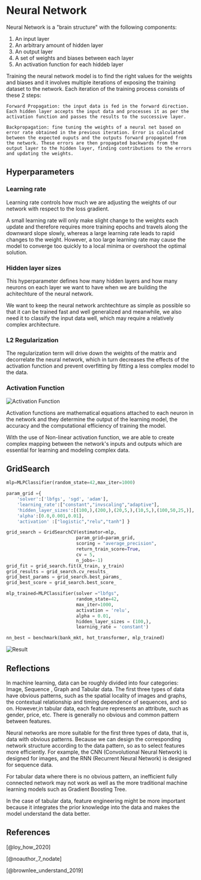 # Neural Network

Neural Network is a "brain structure" with the following components:

1. An input layer
2. An arbitrary amount of hidden layer
3. An output layer
4. A set of weights and biases between each layer
5. An activation function for each hiddeb layer

Training the neural network model is to find the right values for the weights and biases and it involves multiple iterations of exposing the training dataset to the network. Each iteration of the training process consists of these 2 steps:

    Forward Propagation: the input data is fed in the forward direction. Each hidden layer accepts the input data and processes it as per the activation function and passes the results to the successive layer.

    Backpropagation: fine tuning the weights of a neural net based on error rate obtained in the previous iteration. Error is calculated between the expected ouputs and the outputs forward propagated from the network. These errors are then propagated backwards from the output layer to the hidden layer, finding contributions to the errors and updating the weights.

## Hyperparameters

### Learning rate

Learning rate controls how much we are adjusting the weights of our network with respect to the loss gradient.

A small learning rate will only make slight change to the weights each update and therefore requires more training epochs and travels along the downward slope slowly, whereas a large learning rate leads to rapid changes to the weight. However, a too large learning rate may cause the model to converge too quickly to a local minima or overshoot the optimal solution.

### Hidden layer sizes

This hyperparameter defines how many hidden layers and how many neurons on each layer we want to have when we are building the achitechture of the neural network. 

We want to keep the neural network archtechture as simple as possible so that it can be trained fast and well generalized and meanwhile, we also need it to classify the input data well, which may require a relatively complex architecture.

### L2 Regularization

The regularization term will drive down the weights of the matrix and decorrelate the neural network, which in turn decreases the effects of the activation function and prevent overfitting by fitting a less complex model to the data.

### Activation Function

![Activation Function](https://i.imgur.com/nMy80J1.png)

Activation functions are mathematical equations attached to each neuron in the network and they determine the output of the learning model, the accuracy and the computational efficiency of training the model.

With the use of Non-linear activation function, we are able to create complex mapping between the network's inputs and outputs which are essential for learning and modeling complex data.

## GridSearch

```python
mlp=MLPClassifier(random_state=42,max_iter=1000)

param_grid ={
    'solver':['lbfgs', 'sgd', 'adam'],
    'learning_rate':["constant","invscaling","adaptive"],
    'hidden_layer_sizes':[(100,),(200,),(20,5,),(10,5,),(100,50,25,)],
    'alpha':[0.0,0.001,0.01],
    'activation' :["logistic","relu","tanh"] }

grid_search = GridSearchCV(estimator=mlp,
                          param_grid=param_grid,
                          scoring = "average_precision",
                          return_train_score=True,
                          cv = 5,
                          n_jobs=-1) 
grid_fit = grid_search.fit(X_train, y_train)
grid_results = grid_search.cv_results_
grid_best_params = grid_search.best_params_
grid_best_score = grid_search.best_score_

mlp_trained=MLPClassifier(solver ="lbfgs",
                          random_state=42,
                          max_iter=1000,
                          activation = 'relu',
                          alpha = 0.01,
                          hidden_layer_sizes = (100,),
                          learning_rate = 'constant')

nn_best = benchmark(bank_mkt, hot_transformer, mlp_trained)
```

![Result](https://i.imgur.com/oTbqRaz.png)

## Reflections

In machine learning, data can be roughly divided into four categories: Image, Sequence , Graph and Tabular data. The first three types of data have obvious patterns, such as the spatial locality of images and graphs, the contextual relationship and timing dependence of sequences, and so on. However,in tabular data, each feature represents an attribute, such as gender, price, etc. There is generally no obvious and common pattern between features.

Neural networks are more suitable for the first three types of data, that is, data with obvious patterns. Because we can design the corresponding network structure according to the data pattern, so as to select features more efficiently. For example, the  CNN (Convolutional Neural Network) is designed for images, and the RNN (Recurrent Neural Network) is designed for sequence data.

For tabular data where there is no obvious pattern, an inefficient fully connected network may not work as well as the more traditional machine learning models such as Gradient Boosting Tree. 

In the case of tabular data, feature engineering might be more important because it integrates the prior knowledge into the data and makes the model understand the data better.

## References

[@loy_how_2020]

[@noauthor_7_nodate]

[@brownlee_understand_2019]
